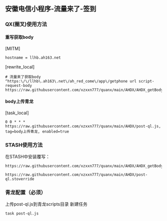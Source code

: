 ## 安徽电信小程序-流量来了-签到
### QX(圈叉)使用方法
#### 重写获取body
[MITM]
```
hostname = llhb.ah163.net
```
[rewrite_local]
```
# 流量来了获取body
^https:\/\/llhb\.ah163\.net\/ah_red_come\/app\/getphone url script-request-body https://raw.githubusercontent.com/xzxxn777/quanx/main/AHDX/AHDX_getBody.js
```
#### body上传青龙
[task_local]
```
0 0 * * * https://raw.githubusercontent.com/xzxxn777/quanx/main/AHDX/post-ql.js, tag=body上传青龙, enabled=true
```
### STASH使用方法
在STASH中安装覆写：
```
https://raw.githubusercontent.com/xzxxn777/quanx/main/AHDX/AHDX_getBody.stoverride
```
```
https://raw.githubusercontent.com/xzxxn777/quanx/main/AHDX/post-ql.stoverride
```
### 青龙配置（必须）
上传post-ql.js到青龙scripts目录 新建任务
```
task post-ql.js
```